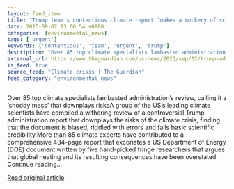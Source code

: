 ```yaml
---
layout: feed_item
title: "Trump team’s contentious climate report ‘makes a mockery of science’, experts say"
date: 2025-09-02 13:00:54 +0000
categories: [environmental_news]
tags: ['urgent']
keywords: ['contentious', 'team', 'urgent', 'trump']
description: "Over 85 top climate specialists lambasted administration’s review, calling it a ‘shoddy mess’ that downplays risksA group of the US’s leading climate scienti..."
external_url: https://www.theguardian.com/us-news/2025/sep/02/trump-administration-climate-report
is_feed: true
source_feed: "Climate crisis | The Guardian"
feed_category: "environmental_news"
---
```


Over 85 top climate specialists lambasted administration’s review, calling it a ‘shoddy mess’ that downplays risksA group of the US’s leading climate scientists have compiled a withering review of a controversial Trump administration report that downplays the risks of the climate crisis, finding that the document is biased, riddled with errors and fails basic scientific credibility.More than 85 climate experts have contributed to a comprehensive 434-page report that excoriates a US Department of Energy (DOE) document written by five hand-picked fringe researchers that argues that global heating and its resulting consequences have been overstated. Continue reading...

[Read original article](https://www.theguardian.com/us-news/2025/sep/02/trump-administration-climate-report)
